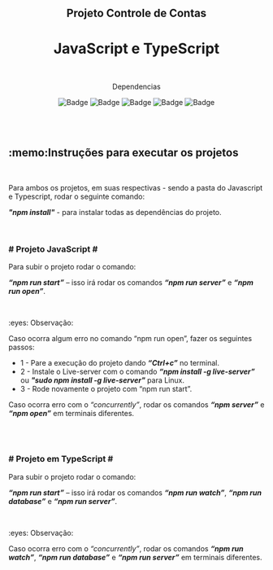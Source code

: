 
<h2 align="center">Projeto Controle de Contas</h2>
<h1 align="center">JavaScript e TypeScript</h1>

<br>
<div align="center">
  <p>Dependencias</p>

  ![Badge](https://img.shields.io/badge/jquery-^3.6.0-green?style=flat-square)
  ![Badge](https://img.shields.io/badge/json--server-^0.16.3-yellowgreen?style=flat-square)
  ![Badge](https://img.shields.io/badge/font--awesome-^4.7.0-blue?style=flat-square)
  ![Badge](https://img.shields.io/badge/bootstrap-^5.1.3-blueviolet?style=flat-square)
  ![Badge](https://img.shields.io/badge/live--server-^1.2.2-orange?style=flat-square)
</div>

<br>
<br>

<h2>:memo:Instruções para executar os projetos</h2>
<br>

<p>Para ambos os projetos, em suas respectivas - sendo a pasta do Javascript e Typescript, rodar o seguinte comando:</p>
<p><b><i>"npm install"</i></b> - para instalar todas as dependências do projeto.</p>

<br>
<h3># Projeto JavaScript #</h3>
<p>Para subir o projeto rodar o comando:</p>
<p><b><i>“npm run start”</b></i> – isso irá rodar os comandos <b><i>“npm run server”</b></i> e <b><i>“npm run open”</b></i>. </p>
<br>

<p>:eyes: Observação:</p>
<p>Caso ocorra algum erro no comando “npm run open”, fazer os seguintes passos:</p>
<ul>
  <li>1 - Pare a execução do projeto dando <b><i>“Ctrl+c”</i></b> no terminal.</li>
  <li>2 - Instale o Live-server com o comando <b><i>“npm install -g live-server”</i></b> ou <b><i>"sudo npm install -g live-server"</i></b> para Linux.</li>
  <li>3 - Rode novamente o projeto com “npm run start”.</li>
</ul>
<p>Caso ocorra erro com o <i>“concurrently”</i>, rodar os comandos <b><i>“npm server”</i></b> e <b><i>“npm open”</i></b> em terminais diferentes.</p>
<br>
<br>

<h3># Projeto em TypeScript #</h3>
<p>Para subir o projeto rodar o comando:</p>
<p><b><i>“npm run start”</i></b> – isso irá rodar os comandos <b><i>“npm run watch”</i></b>, <b><i>“npm run database”</i></b> e <b><i>“npm run server”</i></b>.</p> 
<br>

<p>:eyes: Observação:</p>
<p>Caso ocorra erro com o <i>“concurrently”</i>, rodar os comandos <b><i>“npm run watch”</i></b>, <b><i>“npm run database”</i></b> e <b><i>“npm run server”</i></b> em terminais diferentes.</p>



